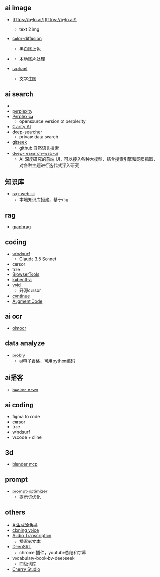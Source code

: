 
## ai image
+ [https://bylo.ai/](https://bylo.ai/)
    + text 2 img


+ [color-diffusion](https://github.com/ErwannMillon/Color-diffusion)
    + 黑白图上色

+ [](https://github.com/zhongweili/imagenie)
    + 本地图片处理

+ [raphael](https://raphael.app/zh)
    + 文字生图


## ai search
+ [](https://onionai.so/)
+ [perplexity](https://www.perplexity.ai/discover)
+ [Perplexica](https://github.com/ItzCrazyKns/Perplexica)
    + opensource version of perplexity
+ [Clarity AI](https://github.com/mckaywrigley/clarity-ai)
+ [deep-searcher](https://github.com/zilliztech/deep-searcher)
    + private data search
+ [gitseek](https://gitseek.dev/)
    + github 自然语言搜索
+ [deep-research-web-ui](https://github.com/AnotiaWang/deep-research-web-ui)
    + AI 深度研究的前端 UI，可以接入各种大模型，结合搜索引擎和网页抓取，对各种主题进行迭代式深入研究

## 知识库
+ [rag-web-ui](https://github.com/rag-web-ui/rag-web-ui)
    + 本地知识库搭建，基于rag


## rag
+ [graphrag](https://github.com/microsoft/graphrag)

## coding
+ [windsurf](https://codeium.com/windsurf)
    + Claude 3.5 Sonnet
+ cursor
+ trae
+ [BrowserTools](https://zhuanlan.zhihu.com/p/1901030414509913690)
+ [kubectl-ai](https://github.com/GoogleCloudPlatform/kubectl-ai)
+ [void](https://github.com/voideditor/void)
    + 开源cursor
+ [continue](https://docs.continue.dev/customize/tutorials/custom-code-rag)
+ [Augment Code](https://www.augmentcode.com/)

## ai ocr
+ [olmocr](https://github.com/allenai/olmocr)


## data analyze
+ [probly](https://github.com/PragmaticMachineLearning/probly)
    + ai电子表格，可用python编码


## ai播客
+ [hacker-news](https://github.com/ccbikai/hacker-news?tab=readme-ov-file)


## ai coding
+ figma to code
+ cursor
+ trae
+ windsurf
+ vscode + cline

## 3d
+ [blender mcp](https://github.com/ahujasid/blender-mcp)

## prompt
+ [prompt-optimizer](https://github.com/linshenkx/prompt-optimizer)
    + 提示词优化

## others
+ [AI生成涂色书](https://zcoloring.com/)
+ [cloning voice](https://anyvoice.net/zh/ai-voice-cloning)
+ [Audio Transcription](https://podcast.zeabur.app/)
    + 播客转文本
+ [DeepSRT]()
    + chrome 插件，youtube总结和字幕
+ [vocabulary-book-by-deepseek](https://github.com/vxiaozhi/vocabulary-book-by-deepseek?tab=readme-ov-file)
    + 四级词库
+ [Cherry Studio](https://github.com/CherryHQ/cherry-studio)